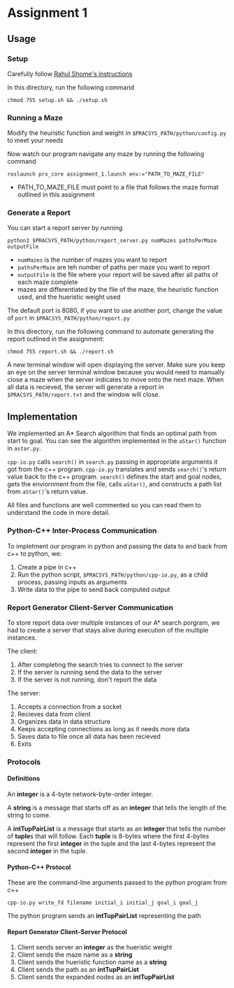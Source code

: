 # Assignment 1

## Usage

### Setup

Carefully follow [Rahul Shome's instructions](https://bitbucket.org/rahulshome/cs_440_assignment/wiki/Home)

In this directory, run the following command

    chmod 755 setup.sh && ./setup.sh

### Running a Maze

Modify the heuristic function and weight in `$PRACSYS_PATH/python/config.py` to meet your needs

Now watch our program navigate any maze by running the following command

    roslaunch prx_core assignment_1.launch env:="PATH_TO_MAZE_FILE"

* PATH_TO_MAZE_FILE must point to a file that follows the maze format outlined in this assignment

### Generate a Report

You can start a report server by running

    python3 $PRACSYS_PATH/python/report_server.py numMazes pathsPerMaze outputFile

* `numMazes` is the number of mazes you want to report
* `pathsPerMaze` are teh number of paths per maze you want to report
* `outputFile` is the file where your report will be saved after all paths of each maze complete
* mazes are differentiated by the file of the maze, the heuristic function used, and the hueristic weight used

The default port is 8080, if you want to use another port, change the value of `port` in `$PRACSYS_PATH/python/report.py`

In this directory, run the following command to automate generating the report outlined in the assignment:

    chmod 755 report.sh && ./report.sh

A new terminal window will open displaying the server. Make sure you keep an eye on the server terminal window because you would need to manually close a maze when the server indicates to move onto the next maze. When all data is recieved, the server will generate a report in `$PRACSYS_PATH/report.txt` and the window will close.

## Implementation

We implemented an A* Search algorithim that finds an optimal path from start to goal. You can see the algorithm implemented in the `aStar()` function in `astar.py`.

`cpp-io.py` calls `search()` in `search.py` passing in appropriate arguments it got from the c++ program. `cpp-io.py` translates and sends `search()`'s return value back to the c++ program. `search()` defines the start and goal nodes, gets the enviornment from the file, calls `aStar()`, and constructs a path list from `aStar()`'s return value.

All files and functions are well commented so you can read them to understand the code in more detail.

### Python-C++ Inter-Process Communication

To impletment our program in python and passing the data to and back from c++ to python, we:

1. Create a pipe in c++
2. Run the python script, `$PRACSYS_PATH/python/cpp-io.py`, as a child process, passing inputs as arguments
3. Write data to the pipe to send back computed output

### Report Generator Client-Server Communication

To store report data over multiple instances of our A* search porgram, we had to create a server that stays alive during execution of the multiple instances.

The client:

1. After completing the search tries to connect to the server
2. If the server is running send the data to the server
3. If the server is not running, don't report the data

The server:

1. Accepts a connection from a socket
2. Recieves data from client
3. Organizes data in data structure
4. Keeps accepting connections as long as it needs more data
5. Saves data to file once all data has been recieved
6. Exits

### Protocols

#### Definitions

An **integer** is a 4-byte network-byte-order integer.

A **string** is a message that starts off as an **integer** that tells the length of the string to come.

A **intTupPairList** is a message that starts as an **integer** that tells the number of **tuple**s that will follow. Each **tuple** is 8-bytes where the first 4-bytes represent the first **integer** in the tuple and the last 4-bytes represent the second **integer** in the tuple.

#### Python-C++ Protocol

These are the command-line arguments passed to the python program from c++

    cpp-io.py write_fd filename initial_i initial_j goal_i goal_j

The python program sends an **intTupPairList** representing the path

#### Report Generator Client-Server Protocol

1. Client sends server an **integer** as the hueristic weight
2. Client sends the maze name as a **string**
3. Client sends the hueristic function name as a **string**
4. Client sends the path as an **intTupPairList**
5. Client sends the expanded nodes as an **intTupPairList**
